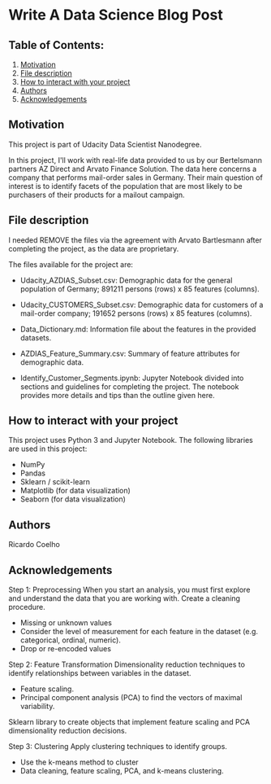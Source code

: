 # Write A Data Science Blog Post 

## Table of Contents:

1. [Motivation](#motivation)
2. [File description](#file)
3. [How to interact with your project](#interact)
4. [Authors](#author)
5. [Acknowledgements](#ack)


## Motivation <a name="motivation"></a>
This project is part of Udacity Data Scientist Nanodegree.

In this project, I'll work with real-life data provided to us by our Bertelsmann partners AZ Direct and Arvato Finance Solution. The data here concerns a company that performs mail-order sales in Germany. Their main question of interest is to identify facets of the population that are most likely to be purchasers of their products for a mailout campaign.

## File description <a name="file"></a>

I needed REMOVE the files via the agreement with Arvato Bartlesmann after completing the project, as the data are proprietary.

The files available for the project are:

- Udacity_AZDIAS_Subset.csv: Demographic data for the general population of Germany; 891211 persons (rows) x 85 features (columns).

- Udacity_CUSTOMERS_Subset.csv: Demographic data for customers of a mail-order company; 191652 persons (rows) x 85 features (columns).

- Data_Dictionary.md: Information file about the features in the provided datasets.
 
 - AZDIAS_Feature_Summary.csv: Summary of feature attributes for demographic data.

 - Identify_Customer_Segments.ipynb: Jupyter Notebook divided into sections and guidelines for completing the project. The notebook provides more details and tips than the outline given here.

## How to interact with your project <a name="interact"></a>

This project uses Python 3 and Jupyter Notebook. The following libraries are used in this project:

- NumPy
- Pandas
- Sklearn / scikit-learn
- Matplotlib (for data visualization)
- Seaborn (for data visualization)

## Authors <a name="author"></a>
Ricardo Coelho

## Acknowledgements <a name="ack"></a>
Step 1: Preprocessing
When you start an analysis, you must first explore and understand the data that you are working with. Create a cleaning procedure. 
-  Missing or unknown values
- Consider the level of measurement for each feature in the dataset (e.g. categorical, ordinal, numeric).
- Drop or re-encoded values

Step 2: Feature Transformation
Dimensionality reduction techniques to identify relationships between variables in the dataset.
- Feature scaling.
- Principal component analysis (PCA) to find the vectors of maximal variability. 

Sklearn library to create objects that implement feature scaling and PCA dimensionality reduction decisions.

Step 3: Clustering
Apply clustering techniques to identify groups.
- Use the k-means method to cluster
-  Data cleaning, feature scaling, PCA, and k-means clustering. 
